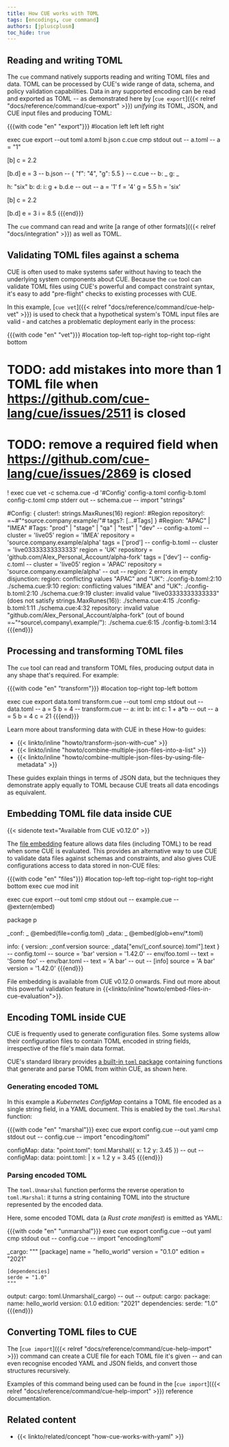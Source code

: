 ```yaml
---
title: How CUE works with TOML
tags: [encodings, cue command]
authors: [jpluscplusm]
toc_hide: true
---
```


## Reading and writing TOML

The `cue` command natively supports reading and writing TOML files and data.
TOML can be processed by CUE's wide range of data, schema, and policy
validation capabilities.
Data in any supported encoding can be read and exported as TOML
-- as demonstrated here by
[`cue export`]({{< relref "docs/reference/command/cue-export" >}})
*unifying* its TOML, JSON, and CUE input files and producing TOML:

{{{with code "en" "export"}}}
#location left left left right

exec cue export --out toml a.toml b.json c.cue
cmp stdout out
-- a.toml --
a = "1"

[b]
c = 2.2

[b.d]
e = 3
-- b.json --
{
    "f": "4",
    "g": 5.5
}
-- c.cue --
b: _
g: _

h: "six"
b: d: i: g + b.d.e
-- out --
a = '1'
f = '4'
g = 5.5
h = 'six'

[b]
c = 2.2

[b.d]
e = 3
i = 8.5
{{{end}}}

The `cue` command can read and write
[a range of other formats]({{< relref "docs/integration" >}})
as well as TOML.

## Validating TOML files against a schema

CUE is often used to make systems safer without having to teach the underlying
system components about CUE. Because the `cue` tool can validate TOML files
using CUE's powerful and compact constraint syntax, it's easy to add
"pre-flight" checks to existing processes with CUE.

In this example,
[`cue vet`]({{< relref "docs/reference/command/cue-help-vet" >}})
is used to check that a hypothetical system's TOML input files are valid - and
catches a problematic deployment early in the process:

{{{with code "en" "vet"}}}
#location top-left top-right top-right top-right bottom
# TODO: add mistakes into more than 1 TOML file when https://github.com/cue-lang/cue/issues/2511 is closed
# TODO: remove a required field when https://github.com/cue-lang/cue/issues/2869 is closed

! exec cue vet -c schema.cue -d '#Config' config-a.toml config-b.toml config-c.toml
cmp stderr out
-- schema.cue --
import "strings"

#Config: {
	cluster!:    strings.MaxRunes(16)
	region!:     #Region
	repository!: =~#"^source\.company\.example/"#
	tags?: [...#Tags]
}
#Region: "APAC" | "IMEA"
#Tags:   "prod" | "stage" | "qa" | "test" | "dev"
-- config-a.toml --
cluster = 'live05'
region = 'IMEA'
repository = 'source.company.example/alpha'
tags = ['prod']
-- config-b.toml --
cluster = 'live03333333333333'
region = 'UK'
repository = 'github.com/Alex_Personal_Account/alpha-fork'
tags = ['dev']
-- config-c.toml --
cluster = 'live05'
region = 'APAC'
repository = 'source.company.example/alpha'
-- out --
region: 2 errors in empty disjunction:
region: conflicting values "APAC" and "UK":
    ./config-b.toml:2:10
    ./schema.cue:9:10
region: conflicting values "IMEA" and "UK":
    ./config-b.toml:2:10
    ./schema.cue:9:19
cluster: invalid value "live03333333333333" (does not satisfy strings.MaxRunes(16)):
    ./schema.cue:4:15
    ./config-b.toml:1:11
    ./schema.cue:4:32
repository: invalid value "github.com/Alex_Personal_Account/alpha-fork" (out of bound =~"^source\\.company\\.example/"):
    ./schema.cue:6:15
    ./config-b.toml:3:14
{{{end}}}

<!--
TODO(jm): link to an as-yet unwritten "how to validate TOML using CUE" guide.
Learn more in the How-to guide {{< linkto/inline "howto/validate-json-using-cue" >}}.
-->

## Processing and transforming TOML files

The `cue` tool can read and transform TOML files, producing output data in any
shape that's required. For example:

{{{with code "en" "transform"}}}
#location top-right top-left bottom

exec cue export data.toml transform.cue --out toml
cmp stdout out
-- data.toml --
a = 5
b = 4
-- transform.cue --
a: int
b: int
c: 1 + a*b
-- out --
a = 5
b = 4
c = 21
{{{end}}}

Learn more about transforming data with CUE in these How-to guides:

- {{< linkto/inline "howto/transform-json-with-cue" >}}
- {{< linkto/inline "howto/combine-multiple-json-files-into-a-list" >}}
- {{< linkto/inline "howto/combine-multiple-json-files-by-using-file-metadata" >}}

These guides explain things in terms of JSON data, but the techniques they
demonstrate apply equally to TOML because CUE treats all data encodings as
equivalent.

## Embedding TOML file data inside CUE
{{< sidenote text="Available from CUE v0.12.0" >}}

The [file embedding]({{<relref"docs/howto/embed-files-in-cue-evaluation">}})
feature allows data files (including TOML) to be read when some CUE is evaluated.
This provides an alternative way to use CUE to validate data files against
schemas and constraints, and also gives CUE configurations access to data
stored in non-CUE files:

{{{with code "en" "files"}}}
#location top-left top-right top-right top-right bottom
exec cue mod init

exec cue export --out toml
cmp stdout out
-- example.cue --
@extern(embed)

package p

_conf: _ @embed(file=config.toml)
_data: _ @embed(glob=env/*.toml)

info: {
	version: _conf.version
	source:  _data["env/\(_conf.source).toml"].text
}
-- config.toml --
source = 'bar'
version = '1.42.0'
-- env/foo.toml --
text = 'Some foo'
-- env/bar.toml --
text = 'A bar'
-- out --
[info]
source = 'A bar'
version = '1.42.0'
{{{end}}}

File embedding is available from CUE v0.12.0 onwards.
Find out more about this powerful validation feature in
{{<linkto/inline"howto/embed-files-in-cue-evaluation">}}.
## Encoding TOML inside CUE

CUE is frequently used to generate configuration files. Some systems allow
their configuration files to contain TOML encoded in string fields,
irrespective of the file's main data format.

CUE's standard library provides
[a built-in `toml` package](https://pkg.go.dev/cuelang.org/go/pkg/encoding/toml)
containing functions that generate and parse TOML from within CUE, as shown here.

### Generating encoded TOML

In this example a *Kubernetes ConfigMap* contains a TOML file encoded as a
single string field, in a YAML document. This is enabled by the
`toml.Marshal` function:

{{{with code "en" "marshal"}}}
exec cue export config.cue --out yaml
cmp stdout out
-- config.cue --
import "encoding/toml"

configMap: data: "point.toml": toml.Marshal({
	x: 1.2
	y: 3.45
})
-- out --
configMap:
  data:
    point.toml: |
      x = 1.2
      y = 3.45
{{{end}}}

### Parsing encoded TOML

The `toml.Unmarshal` function performs the reverse operation to `toml.Marshal`:
it turns a string containing TOML into the structure represented by
the encoded data.

Here, some encoded TOML data (a *Rust crate manifest*) is emitted as YAML:

{{{with code "en" "unmarshal"}}}
exec cue export config.cue --out yaml
cmp stdout out
-- config.cue --
import "encoding/toml"

_cargo: """
	[package]
	name = "hello_world"
	version = "0.1.0"
	edition = "2021"

	[dependencies]
	serde = "1.0"
	"""
output: cargo: toml.Unmarshal(_cargo)
-- out --
output:
  cargo:
    package:
      name: hello_world
      version: 0.1.0
      edition: "2021"
    dependencies:
      serde: "1.0"
{{{end}}}

## Converting TOML files to CUE

The [`cue import`]({{< relref "docs/reference/command/cue-help-import" >}})
command can create a CUE file for each TOML file it's given -- and can even
recognise encoded YAML and JSON fields, and convert those structures
recursively.

Examples of this command being used can be found in the
[`cue import`]({{< relref "docs/reference/command/cue-help-import" >}})
reference documentation.
<!-- TODO: refer to a better page than the plain text CLI help text -->
<!-- TODO: what example could work inline, here? -->

## Related content

- {{< linkto/related/concept "how-cue-works-with-yaml" >}}
